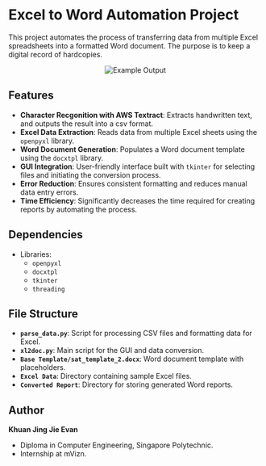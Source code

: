 # Excel to Word Automation Project

This project automates the process of transferring data from multiple Excel spreadsheets into a formatted Word document. The purpose is to keep a digital record of hardcopies.
<p align="center">
  <img src="https://evank04projectbucket.s3.ap-southeast-1.amazonaws.com/Screenshot+2024-12-21+175108.png" alt="Example Output">
</p>

## Features

- **Character Recgonition with AWS Textract**: Extracts handwritten text, and outputs the result into a csv format.
- **Excel Data Extraction**: Reads data from multiple Excel sheets using the `openpyxl` library.
- **Word Document Generation**: Populates a Word document template using the `docxtpl` library.
- **GUI Integration**: User-friendly interface built with `tkinter` for selecting files and initiating the conversion process.
- **Error Reduction**: Ensures consistent formatting and reduces manual data entry errors.
- **Time Efficiency**: Significantly decreases the time required for creating reports by automating the process.

## Dependencies

- Libraries:
  - `openpyxl`
  - `docxtpl`
  - `tkinter`
  - `threading`


## File Structure

- **`parse_data.py`**: Script for processing CSV files and formatting data for Excel.
- **`xl2doc.py`**: Main script for the GUI and data conversion.
- **`Base Template/sat_template_2.docx`**: Word document template with placeholders.
- **`Excel Data`**: Directory containing sample Excel files.
- **`Converted Report`**: Directory for storing generated Word reports.



## Author

**Khuan Jing Jie Evan**
- Diploma in Computer Engineering, Singapore Polytechnic.
- Internship at mVizn.

